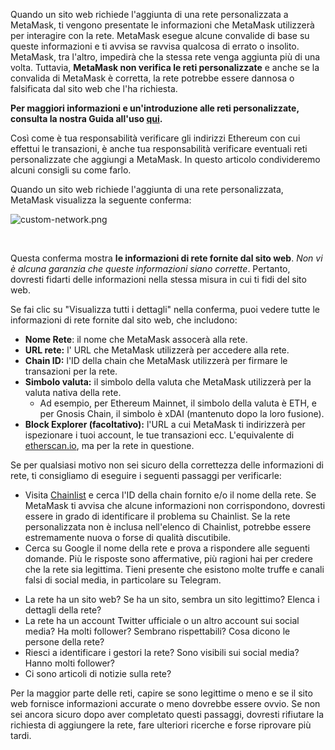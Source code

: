 Quando un sito web richiede l'aggiunta di una rete personalizzata a MetaMask, ti vengono presentate le informazioni che MetaMask utilizzerà per interagire con la rete. MetaMask esegue alcune convalide di base su queste informazioni e ti avvisa se ravvisa qualcosa di errato o insolito. MetaMask, tra l'altro, impedirà che la stessa rete venga aggiunta più di una volta. Tuttavia, **MetaMask non verifica le reti personalizzate** e anche se la convalida di MetaMask è corretta, la rete potrebbe essere dannosa o falsificata dal sito web che l'ha richiesta.


**Per maggiori informazioni e un'introduzione alle reti personalizzate, consulta la nostra Guida all'uso [qui](https://support.metamask.io/hc/en-us/articles/4404424659995).**


Così come è tua responsabilità verificare gli indirizzi Ethereum con cui effettui le transazioni, è anche tua responsabilità verificare eventuali reti personalizzate che aggiungi a MetaMask. In questo articolo condivideremo alcuni consigli su come farlo.


Quando un sito web richiede l'aggiunta di una rete personalizzata, MetaMask visualizza la seguente conferma:


![custom-network.png](https://support.metamask.io/hc/article_attachments/360087917091/custom-network.png)


 


Questa conferma mostra **le informazioni di rete fornite dal sito web**. *Non vi è alcuna garanzia che queste informazioni siano corrette*. Pertanto, dovresti fidarti delle informazioni nella stessa misura in cui ti fidi del sito web.


Se fai clic su "Visualizza tutti i dettagli" nella conferma, puoi vedere tutte le informazioni di rete fornite dal sito web, che includono:


* **Nome Rete**: il nome che MetaMask assocerà alla rete.
* **URL rete:** l' URL che MetaMask utilizzerà per accedere alla rete.
* **Chain ID:** l'ID della chain che MetaMask utilizzerà per firmare le transazioni per la rete.
* **Simbolo valuta:** il simbolo della valuta che MetaMask utilizzerà per la valuta nativa della rete.
	+ Ad esempio, per Ethereum Mainnet, il simbolo della valuta è ETH, e per Gnosis Chain, il simbolo è xDAI (mantenuto dopo la loro fusione).
* **Block Explorer (facoltativo):** l'URL a cui MetaMask ti indirizzerà per ispezionare i tuoi account, le tue transazioni ecc. L'equivalente di [etherscan.io](https://etherscan.io), ma per la rete in questione.


Se per qualsiasi motivo non sei sicuro della correttezza delle informazioni di rete, ti consigliamo di eseguire i seguenti passaggi per verificarle:


* Visita [Chainlist](https://chainlist.wtf/) e cerca l'ID della chain fornito e/o il nome della rete. Se MetaMask ti avvisa che alcune informazioni non corrispondono, dovresti essere in grado di identificare il problema su Chainlist. Se la rete personalizzata non è inclusa nell'elenco di Chainlist, potrebbe essere estremamente nuova o forse di qualità discutibile.
* Cerca su Google il nome della rete e prova a rispondere alle seguenti domande. Più le risposte sono affermative, più ragioni hai per credere che la rete sia legittima. Tieni presente che esistono molte truffe e canali falsi di social media, in particolare su Telegram.
+ La rete ha un sito web? Se ha un sito, sembra un sito legittimo? Elenca i dettagli della rete?
+ La rete ha un account Twitter ufficiale o un altro account sui social media? Ha molti follower? Sembrano rispettabili? Cosa dicono le persone della rete?
+ Riesci a identificare i gestori la rete? Sono visibili sui social media? Hanno molti follower?
+ Ci sono articoli di notizie sulla rete?


Per la maggior parte delle reti, capire se sono legittime o meno e se il sito web fornisce informazioni accurate o meno dovrebbe essere ovvio. Se non sei ancora sicuro dopo aver completato questi passaggi, dovresti rifiutare la richiesta di aggiungere la rete, fare ulteriori ricerche e forse riprovare più tardi.

